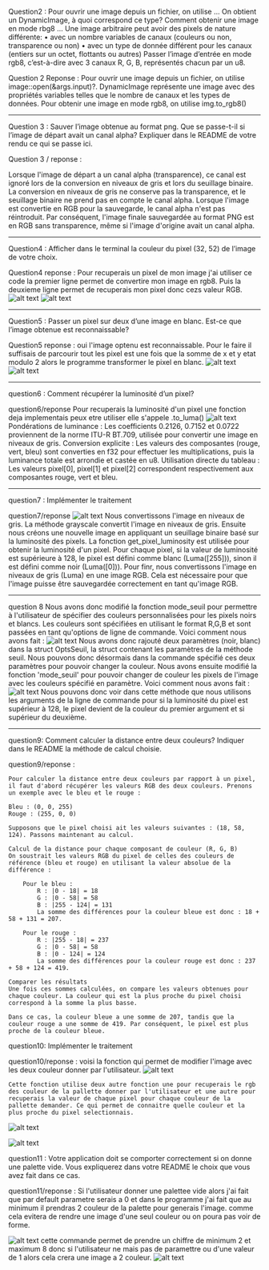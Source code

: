 

Question2 :
    Pour ouvrir une image depuis un fichier, on utilise ... On obtient un DynamicImage, à quoi
    correspond ce type? Comment obtenir une image en mode rbg8 ...
    Une image arbitraire peut avoir des pixels de nature différente:
    • avec un nombre variables de canaux (couleurs ou non, transparence ou non)
    • avec un type de donnée différent pour les canaux (entiers sur un octet, flottants ou autres)
    Passer l’image d’entrée en mode rgb8, c’est-à-dire avec 3 canaux R, G, B, représentés chacun
    par un u8.

Question 2 Reponse : 
    Pour ouvrir une image depuis un fichier, on utilise image::open(&args.input)?. DynamicImage représente une image avec des propriétés variables telles que le nombre de canaux et les types de données. Pour obtenir une image en mode rgb8, on utilise img.to_rgb8()

---

Question 3 :
Sauver l’image obtenue au format png. Que se passe-t-il si l’image de départ avait un canal
alpha?
Expliquer dans le README de votre rendu ce qui se passe ici.

Question 3 / reponse : 

Lorsque l'image de départ a un canal alpha (transparence), ce canal est ignoré lors de la conversion en niveaux de gris et lors du seuillage binaire. La conversion en niveaux de gris ne conserve pas la transparence, et le seuillage binaire ne prend pas en compte le canal alpha. Lorsque l'image est convertie en RGB pour la sauvegarde, le canal alpha n'est pas réintroduit. Par conséquent, l'image finale sauvegardée au format PNG est en RGB sans transparence, même si l'image d'origine avait un canal alpha.

---

Question4 : 
    Afficher dans le terminal la couleur du pixel (32, 52) de l’image de votre choix.

Question4 reponse : 
    Pour recuperais un pixel de mon image j'ai utiliser ce code la premier ligne permet de convertire mon image en rgb8. Puis la deuxieme ligne permet de recuperais mon pixel donc cezs valeur RGB. 
    ![alt text](imagePourReadMe/image.png)
    ![alt text](imagePourReadMe/image-2.png)

---

Question5 :
    Passer un pixel sur deux d’une image en blanc. Est-ce que l’image obtenue est reconnaissable?

Question5 reponse : 
    oui l'image optenu est reconnaissable. Pour le faire il suffisais de parcourir tout les pixel est une fois que la somme de x et y etat modulo 2 alors le programme transformer le pixel en blanc. 
    ![alt text](imagePourReadMe/imageInitiale.jpeg)
    ![alt text](imagePourReadMe/imageQuestion5PixelBlanc.png)
    
---
question6 :
    Comment récupérer la luminosité d’un pixel?


question6/reponse
    Pour recuperais la luminosité d'un pixel une fonction deja implementais peux etre utiliser elle s'appele .to_luma()
    ![alt text](imagePourReadMe/question6.png)
    Pondérations de luminance : Les coefficients 0.2126, 0.7152 et 0.0722 proviennent de la norme ITU-R BT.709, utilisée pour convertir une image en niveaux de gris.
    Conversion explicite : Les valeurs des composantes (rouge, vert, bleu) sont converties en f32 pour effectuer les multiplications, puis la luminance totale est arrondie et castée en u8.
    Utilisation directe du tableau : Les valeurs pixel[0], pixel[1] et pixel[2] correspondent respectivement aux composantes rouge, vert et bleu.

---

question7 :
    Implémenter le traitement

question7/reponse
    ![alt text](imagePourReadMe/question7.png)
    Nous convertissons l'image en niveaux de gris. La méthode grayscale convertit l'image en niveaux de gris. Ensuite nous créons une nouvelle image en appliquant un seuillage binaire basé sur la luminosité des pixels. La fonction get_pixel_luminosity est utilisée pour obtenir la luminosité d'un pixel. Pour chaque pixel, si la valeur de luminosité est supérieure à 128, le pixel est défini comme blanc (Luma([255])), sinon il est défini comme noir (Luma([0])).
    Pour finr, nous convertissons l'image en niveaux de gris (Luma) en une image RGB. Cela est nécessaire pour que l'image puisse être sauvegardée correctement en tant qu'image RGB.

---

question 8 
    Nous avons donc modifié la fonction mode_seuil pour permettre à l'utilisateur de spécifier des couleurs personnalisées pour les pixels noirs et blancs. Les couleurs sont spécifiées en utilisant le format R,G,B et sont passées en tant qu'options de ligne de commande. Voici comment nous avons fait : 
    ![alt text](imagePourReadMe/question8(1).png)
    Nous avons donc rajouté deux paramètres (noir, blanc) dans la struct OptsSeuil, la struct contenant les paramètres de la méthode seuil. Nous pouvons donc désormais dans la commande spécifié ces deux paramètres pour pouvoir changer la couleur.
    Nous avons ensuite modifié la fonction 'mode_seuil' pour pouvoir changer de couleur les pixels de l'image avec les couleurs spécifié en paramètre. Voici comment nous avons fait :
    ![alt text](imagePourReadMe/question8(2).png)
    Nous pouvons donc voir dans cette méthode que nous utilisons les arguments de la ligne de commande pour si la luminosité du pixel est supérieur à 128, le pixel devient de la couleur du premier argument et si supérieur du deuxième.

---

question9:
    Comment calculer la distance entre deux couleurs? Indiquer dans le README la méthode de
    calcul choisie.


question9/reponse : 
    <!-- pour calculer la distance entre deux couleur par apport a un pixel il faut recuperais les valeur rgb des deu couleur 
    par exemple : bleu et rouge donc (0,0,255) et (255,0,0) le pixel que nous avons choisi a ces valeur ( 18,58,124). Maintenant 
    passont au calcul. Il suffit de prendre chaque chiffre pour chaque couleur et faire une soustraction absolu comme se si 
    0-18 = 18 pour la couleur bleu pour la couleur rouge ces 255-18 = 237. on continue pour le GB qui reste vu qu'on a fait le R de RGB.
    Ce qui donne pour la couleur rouge (0-18 = 18 , 0 - 58 = 58 , 255 - 124 = 131 ) et pour la couleur rouge (255-18 = 237,0-58 = 58, 0 - 124 = 124 ).
    Une fois ces valeur recuperais on fait une addition de ces valeur pour leur propre couleur. Bleu = (18 +58+134 = 157) et rouge = (237 + 58 + 131 = 426).
    Grace a ces deux valeur on peux savoir quelle couleur et la plus proche du pixel selection. Ce sera la valeur la plus base donc pour ce cas la ces 
    la couleur bleu.  -->

    Pour calculer la distance entre deux couleurs par rapport à un pixel, il faut d'abord récupérer les valeurs RGB des deux couleurs. Prenons un exemple avec le bleu et le rouge :

    Bleu : (0, 0, 255)
    Rouge : (255, 0, 0)

    Supposons que le pixel choisi ait les valeurs suivantes : (18, 58, 124). Passons maintenant au calcul.

    Calcul de la distance pour chaque composant de couleur (R, G, B)
    On soustrait les valeurs RGB du pixel de celles des couleurs de référence (bleu et rouge) en utilisant la valeur absolue de la différence :

        Pour le bleu :
            R : |0 - 18| = 18
            G : |0 - 58| = 58
            B : |255 - 124| = 131
            La somme des différences pour la couleur bleue est donc : 18 + 58 + 131 = 207.

        Pour le rouge :
            R : |255 - 18| = 237
            G : |0 - 58| = 58
            B : |0 - 124| = 124
            La somme des différences pour la couleur rouge est donc : 237 + 58 + 124 = 419.

    Comparer les résultats
    Une fois ces sommes calculées, on compare les valeurs obtenues pour chaque couleur. La couleur qui est la plus proche du pixel choisi correspond à la somme la plus basse.

    Dans ce cas, la couleur bleue a une somme de 207, tandis que la couleur rouge a une somme de 419. Par conséquent, le pixel est plus proche de la couleur bleue.

question10:
    Implémenter le traitement


question10/reponse : 
    voisi la fonction qui permet de modifier l'image avec les deux couleur donner par l'utilisateur.
    ![alt text](./imagePourReadMe/imageQuestion10ProgrammePrincipal.png)

    Cette fonction utilise deux autre fonction une pour recuperais le rgb des couleur de la pallette donner par l'utilisateur et une autre pour recuperais la valeur de chaque pixel pour chaque couleur de la pallette demander. Ce qui permet de connaitre quelle couleur et la plus proche du pixel selectionnais.

![alt text](./imagePourReadMe/imageQuestion10FonctionDeComparaissonDeCouleur.png)

![alt text](./imagePourReadMe/imageQuestion10FonctionDeRecuperationDeLaPallette.png)


question11 : 
    Votre application doit se comporter correctement si on donne une palette vide. Vous
    expliquerez dans votre README le choix que vous avez fait dans ce cas.

question11/reponse : 
    Si l'utilisateur donner une palettee vide alors j'ai fait que par default parametre serais a 0  et dans le programme j'ai fait que au minimum il prendras 2 couleur de la palette pour generais l'image. comme cela evitera de rendre une image d'une seul couleur ou on poura pas voir de forme. 

![alt text](./imagePourReadMe/imageQuestion11ParametreParDefautl.png)
    cette commande permet de prendre un chiffre de minimum 2 et maximum 8 donc si l'utilisateur ne mais pas de paramettre ou d'une valeur de 1 alors cela crera une image a 2 couleur. 
![alt text](./imagePourReadMe/imageQuestion11Clamp.png)




